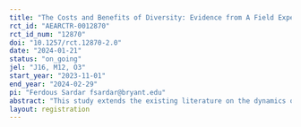 ```yaml
---
title: "The Costs and Benefits of Diversity: Evidence from A Field Experiment"
rct_id: "AEARCTR-0012870"
rct_id_num: "12870"
doi: "10.1257/rct.12870-2.0"
date: "2024-01-21"
status: "on_going"
jel: "J16, M12, O3"
start_year: "2023-11-01"
end_year: "2024-02-29"
pi: "Ferdous Sardar fsardar@bryant.edu"
abstract: "This study extends the existing literature on the dynamics of diverse teams by leveraging a natural experiment. It involves college students working in teams on real-world design challenges in a natural setting with heightened incentive. Around 900 students are randomly assigned into teams with varying gender compositions, including all-male, male-majority mixed gender, balanced mixed gender, and female-majority mixed gender configurations. Using administrative and survey data, this study seeks to provide insights into both objective performance metrics and subjective personal experiences."
layout: registration
---
```


